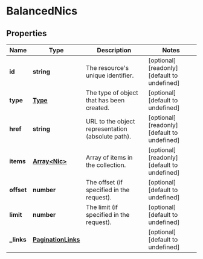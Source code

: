 # BalancedNics

## Properties
| Name | Type | Description | Notes |
| ------------ | ------------- | ------------- | ------------- |
| **id** | **string** | The resource\'s unique identifier. | [optional] [readonly] [default to undefined] |
| **type** | [**Type**](Type.md) | The type of object that has been created. | [optional] [default to undefined] |
| **href** | **string** | URL to the object representation (absolute path). | [optional] [readonly] [default to undefined] |
| **items** | [**Array&lt;Nic&gt;**](Nic.md) | Array of items in the collection. | [optional] [readonly] [default to undefined] |
| **offset** | **number** | The offset (if specified in the request). | [optional] [default to undefined] |
| **limit** | **number** | The limit (if specified in the request). | [optional] [default to undefined] |
| **_links** | [**PaginationLinks**](PaginationLinks.md) |  | [optional] [default to undefined] |


